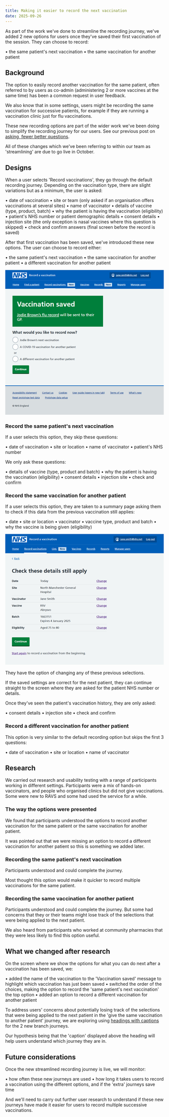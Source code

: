 ```yaml
---
title: Making it easier to record the next vaccination
date: 2025-09-26
---
```

As part of the work we've done to streamline the recording journey, we've added 2 new options for users once they've saved their first vaccination of the session. They can choose to record:

•	the same patient's next vaccination
•	the same vaccination for another patient

## Background

The option to easily record another vaccination for the same patient, often referred to by users as co-admin (administering 2 or more vaccines at the same time) has been a common request in user feedback.

We also know that in some settings, users might be recording the same vaccination for  successive patients, for example if they are running a vaccination clinic just for flu vaccinations.

These new recording options are part of the wider work we've been doing to simplify the recording journey for our users. See our previous post on [asking, fewer better questions](https://design-history.prevention-services.nhs.uk/record-a-vaccination/2025/03/asking-fewer-better-questions/). 

All of these changes which we've been referring to within our team as 'streamlining' are due to go live in October.

## Designs

When a user selects 'Record vaccinations', they go through the default recording journey. Depending on the vaccination type, there are slight variations but as a minimum, the user is asked:

•	date of vaccination
•	site or team (only asked if an organisation offers vaccinations at several sites)
•	name of vaccinator
•	details of vaccine (type, product, batch)
•	why the patient is having the vaccination (eligibility)
•	patient's NHS number or patient demographic details 
•	consent details
•	injection site (the only exception is nasal vaccines where this question is skipped)
•	check and confirm answers (final screen before the record is saved)

After that first vaccination has been saved, we've introduced these new options. The user can choose to record either:

•	the same patient's next vaccination
•	the same vaccination for another patient
•	a different vaccination for another patient

![Vaccination saved screen showing options for recording the next vaccination](next-vaccination-options.png)

### Record the same patient's next vaccination

If a user selects this option, they skip these questions:

•	date of vaccination
•	site or location 
•	name of vaccinator
•	patient's NHS number 

We only ask these questions:

•	details of vaccine (type, product and batch) 
•	why the patient is having the vaccination (eligibility)
•	consent details
•	injection site 
•	check and confirm 

### Record the same vaccination for another patient

If a user selects this option, they are taken to a summary page asking them to check if this data from the previous vaccination still applies: 

•	date
•	site or location
•	vaccinator
•	vaccine type, product and batch
•	why the vaccine is being given (eligibility)

![Check these details still apply screen](check-details-still-apply.png)

They have the option of changing any of these previous selections. 

If the saved settings are correct for the next patient, they can continue straight to the screen where they are asked for the patient NHS number or details.

Once they've seen the patient's vaccination history, they are only asked:

•	consent details
•	injection site 
•	check and confirm

### Record a different vaccination for another patient

This option is very similar to the default recording option but skips the first 3 questions:

•	date of vaccination
•	site or location 
•	name of vaccinator 

## Research 

We carried out research and usability testing with a range of participants working in different settings. Participants were a mix of hands-on vaccinators, and people who organised clinics but did not give vaccinations. Some were new to RAVS and some had used the service for a while.

### The way the options were presented

We found that participants understood the options to record another vaccination for the same patient or the same vaccination for another patient. 

It was pointed out that we were missing an option to record a different vaccination for another patient so this is something we added later.

### Recording the same patient's next vaccination 

Participants understood and could complete the journey. 

Most thought this option would make it quicker to record multiple vaccinations for the same patient.

### Recording the same vaccination for another patient

Participants understood and could complete the journey. But some had concerns that they or their teams might lose track of the selections that were being applied to the next patient. 

We also heard from participants who worked at community pharmacies that they were less likely to find this option useful. 

## What we changed after research

On the screen where we show the options for what you can do next after a vaccination has been saved, we:

•	added the name of the vaccination to the 'Vaccination saved' message to highlight which vaccination has just been saved 
•	switched the order of the choices, making the option to record the 'same patient's next vaccination' the top option 
•	added an option to record a different vaccination for another patient 

To address users' concerns about potentially losing track of the selections that were being applied to the next patient in the 'give the same vaccination to another patient' journey, we are exploring using [headings with captions]( https://service-manual.nhs.uk/design-system/styles/typography) for the 2 new branch journeys. 

Our hypothesis being that the 'caption' displayed above the heading will help users understand which journey they are in.

## Future considerations

Once the new streamlined recording journey is live, we will monitor:

•	how often these new journeys are used
•	how long it takes users to record a vaccination using the different options, and if the 'extra' journeys save time

And we'll need to carry out further user research to understand if these new journeys have made it easier for users to record multiple successive vaccinations. 

